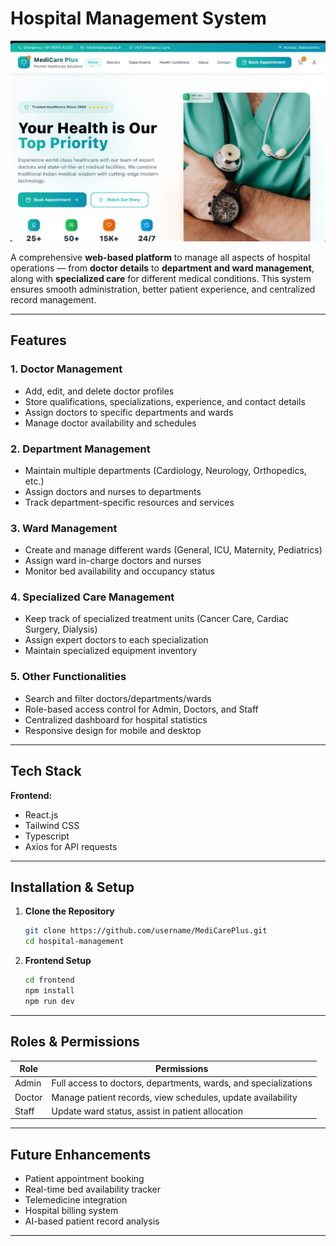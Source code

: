 # Hospital Management System

<p align="center">
  <img src="./MedicarePlusImg.png" alt="Organic Store Screenshot" width="600">
</p>


A comprehensive **web-based platform** to manage all aspects of hospital operations — from **doctor details** to **department and ward management**, along with **specialized care** for different medical conditions. This system ensures smooth administration, better patient experience, and centralized record management.

---

## Features

### 1. **Doctor Management**

* Add, edit, and delete doctor profiles
* Store qualifications, specializations, experience, and contact details
* Assign doctors to specific departments and wards
* Manage doctor availability and schedules

### 2. **Department Management**

* Maintain multiple departments (Cardiology, Neurology, Orthopedics, etc.)
* Assign doctors and nurses to departments
* Track department-specific resources and services

### 3. **Ward Management**

* Create and manage different wards (General, ICU, Maternity, Pediatrics)
* Assign ward in-charge doctors and nurses
* Monitor bed availability and occupancy status

### 4. **Specialized Care Management**

* Keep track of specialized treatment units (Cancer Care, Cardiac Surgery, Dialysis)
* Assign expert doctors to each specialization
* Maintain specialized equipment inventory

### 5. **Other Functionalities**

* Search and filter doctors/departments/wards
* Role-based access control for Admin, Doctors, and Staff
* Centralized dashboard for hospital statistics
* Responsive design for mobile and desktop

---

## Tech Stack

**Frontend:**

* React.js 
* Tailwind CSS
* Typescript
* Axios for API requests

---

## Installation & Setup

1. **Clone the Repository**

   ```bash
   git clone https://github.com/username/MediCarePlus.git
   cd hospital-management
   ```

2. **Frontend Setup**

   ```bash
   cd frontend
   npm install
   npm run dev
   ```

---

## Roles & Permissions

| Role   | Permissions                                                     |
| ------ | --------------------------------------------------------------- |
| Admin  | Full access to doctors, departments, wards, and specializations |
| Doctor | Manage patient records, view schedules, update availability     |
| Staff  | Update ward status, assist in patient allocation                |

---

## Future Enhancements

* Patient appointment booking
* Real-time bed availability tracker
* Telemedicine integration
* Hospital billing system
* AI-based patient record analysis

---
